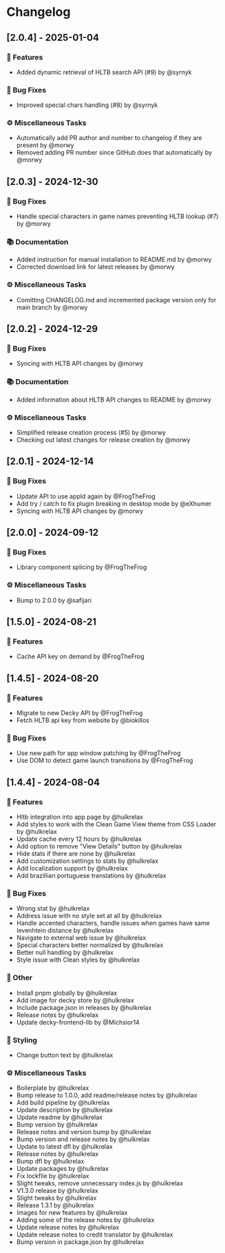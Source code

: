 # Changelog

## [2.0.4] - 2025-01-04

### 🚀 Features

- Added dynamic retrieval of HLTB search API (#9) by @syrnyk

### 🐛 Bug Fixes

- Improved special chars handling  (#8) by @syrnyk

### ⚙️ Miscellaneous Tasks

- Automatically add PR author and number to changelog if they are present by @morwy
- Removed adding PR number since GitHub does that automatically by @morwy

## [2.0.3] - 2024-12-30

### 🐛 Bug Fixes

- Handle special characters in game names preventing HLTB lookup (#7) by @morwy

### 📚 Documentation

- Added instruction for manual installation to README.md by @morwy
- Corrected download link for latest releases by @morwy

### ⚙️ Miscellaneous Tasks

- Comitting CHANGELOG.md and incremented package version only for main branch by @morwy

## [2.0.2] - 2024-12-29

### 🐛 Bug Fixes

- Syncing with HLTB API changes by @morwy

### 📚 Documentation

- Added information about HLTB API changes to README by @morwy

### ⚙️ Miscellaneous Tasks

- Simplified release creation process (#5) by @morwy
- Checking out latest changes for release creation by @morwy

## [2.0.1] - 2024-12-14

### 🐛 Bug Fixes

- Update API to use appId again by @FrogTheFrog
- Add try / catch to fix plugin breaking in desktop mode by @eXhumer
- Syncing with HLTB API changes by @morwy

## [2.0.0] - 2024-09-12

### 🐛 Bug Fixes

- Library component splicing by @FrogTheFrog

### ⚙️ Miscellaneous Tasks

- Bump to 2.0.0 by @safijari

## [1.5.0] - 2024-08-21

### 🚀 Features

- Cache API key on demand by @FrogTheFrog

## [1.4.5] - 2024-08-20

### 🚀 Features

- Migrate to new Decky API by @FrogTheFrog
- Fetch HLTB api key from website by @biokillos

### 🐛 Bug Fixes

- Use new path for app window patching by @FrogTheFrog
- Use DOM to detect game launch transitions by @FrogTheFrog

## [1.4.4] - 2024-08-04

### 🚀 Features

- Hltb integration into app page by @hulkrelax
- Add styles to work with the Clean Game View theme from CSS Loader by @hulkrelax
- Update cache every 12 hours by @hulkrelax
- Add option to remove "View Details" button by @hulkrelax
- Hide stats if there are none by @hulkrelax
- Add customization settings to stats by @hulkrelax
- Add localization support by @hulkrelax
- Add brazillian portuguese translations by @hulkrelax

### 🐛 Bug Fixes

- Wrong stat by @hulkrelax
- Address issue with no style set at all by @hulkrelax
- Handle accented characters, handle issues when games have same levenhtein distance by @hulkrelax
- Navigate to external web issue by @hulkrelax
- Special characters better normalized by @hulkrelax
- Better null handling by @hulkrelax
- Style issue with Clean styles by @hulkrelax

### 💼 Other

- Install pnpm globally by @hulkrelax
- Add image for decky store by @hulkrelax
- Include package.json in releases by @hulkrelax
- Release notes by @hulkrelax
- Update decky-frontend-lib by @Michsior14

### 🎨 Styling

- Change button text by @hulkrelax

### ⚙️ Miscellaneous Tasks

- Boilerplate by @hulkrelax
- Bump release to 1.0.0, add readme/release notes by @hulkrelax
- Add build pipeline by @hulkrelax
- Update description by @hulkrelax
- Update readme by @hulkrelax
- Bump version by @hulkrelax
- Release notes and version bump by @hulkrelax
- Bump version and release notes by @hulkrelax
- Update to latest dfl by @hulkrelax
- Release notes by @hulkrelax
- Bump dfl by @hulkrelax
- Update packages by @hulkrelax
- Fix lockfile by @hulkrelax
- Slight tweaks, remove unnecessary index.js by @hulkrelax
- V1.3.0 release by @hulkrelax
- Slight tweaks by @hulkrelax
- Release 1.3.1 by @hulkrelax
- Images for new features by @hulkrelax
- Adding some of the release notes by @hulkrelax
- Update release notes by @hulkrelax
- Update release notes to credit translator by @hulkrelax
- Bump version in package.json by @hulkrelax

<!-- generated by git-cliff -->
